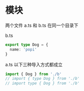 # 模块

两个文件 a.ts 和 b.ts 在同一个目录下

b.ts
```ts
export type Dog = {
  name: 'popi'
}
```

a.ts
以下三种导入方式都成立
```ts
import { Dog } from './b'
// import { type Dog } from './b'
// import type { Dog } from './b'
```

